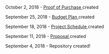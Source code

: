 October 2, 2018 -
<a href="https://github.com/JordanPulido/HapticMotorDrive/blob/master/documentation/BudgetProof.pdf"> Proof of Purchase </a> created

September 25, 2018 -
<a href="https://github.com/JordanPulido/HapticMotorDrive/blob/master/documentation/JordanPulidoBudget.xlsx"> Budget Plan </a> created

September 18, 2018 -
<a href="https://github.com/JordanPulido/HapticMotorDrive/blob/master/documentation/JordanProjectSchedule.mpp"> Project Schedule </a> created

September 11, 2018 -
<a href="https://github.com/JordanPulido/HapticMotorDrive/blob/master/documentation/JordanPulidoProjectSchedule.xlsx"> Proposal </a>  created

September 4, 2018 - Repository created!
